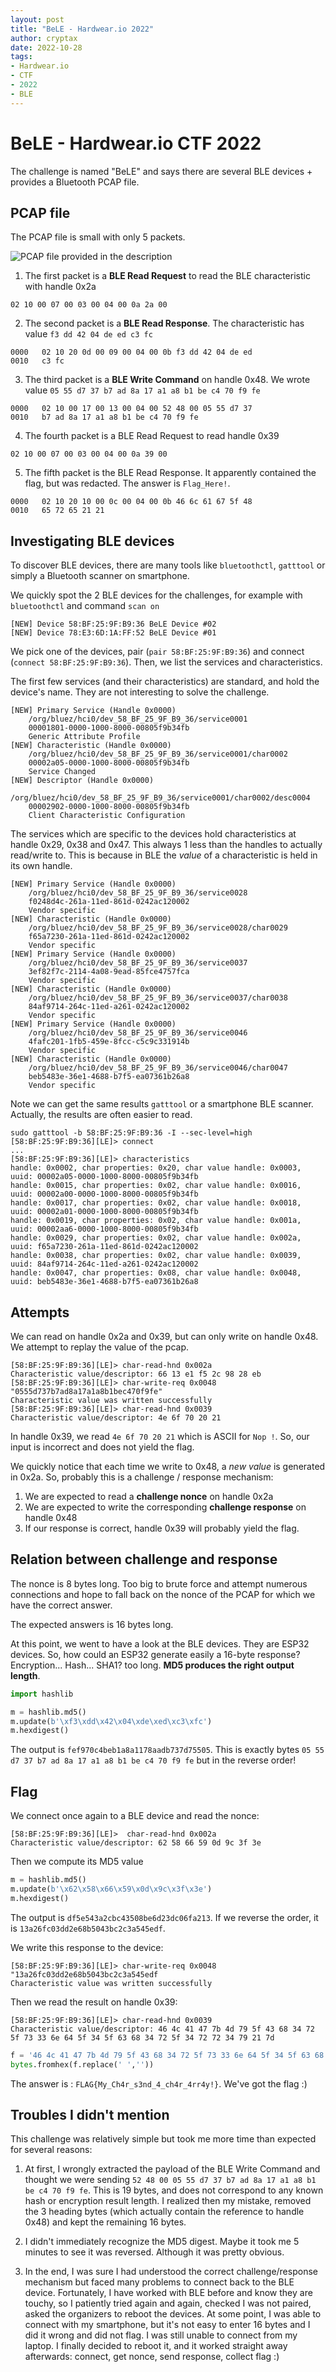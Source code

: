 ```yaml
---
layout: post
title: "BeLE - Hardwear.io 2022"
author: cryptax
date: 2022-10-28
tags:
- Hardwear.io
- CTF
- 2022
- BLE
---
```


# BeLE - Hardwear.io CTF 2022

The challenge is named "BeLE" and says there are several BLE devices + provides a Bluetooth PCAP file.

## PCAP file

The PCAP file is small with only 5 packets.

![PCAP file provided in the description](/images/bele-2022-pcap.png)

1. The first packet is a **BLE Read Request** to read the BLE characteristic with handle 0x2a

`02 10 00 07 00 03 00 04 00 0a 2a 00`

2. The second packet is a **BLE Read Response**. The characteristic has value `f3 dd 42 04 de ed c3 fc`

```
0000   02 10 20 0d 00 09 00 04 00 0b f3 dd 42 04 de ed
0010   c3 fc
```

3. The third packet is a **BLE Write Command** on handle 0x48. We wrote value `05 55 d7 37 b7 ad 8a 17 a1 a8 b1 be c4 70 f9 fe`

```
0000   02 10 00 17 00 13 00 04 00 52 48 00 05 55 d7 37
0010   b7 ad 8a 17 a1 a8 b1 be c4 70 f9 fe
```

4. The fourth packet is a BLE Read Request to read handle 0x39

`02 10 00 07 00 03 00 04 00 0a 39 00`

5. The fifth packet is the BLE Read Response. It apparently contained the flag, but was redacted. The answer is `Flag_Here!`.

```
0000   02 10 20 10 00 0c 00 04 00 0b 46 6c 61 67 5f 48
0010   65 72 65 21 21
```

## Investigating BLE devices

To discover BLE devices, there are many tools like `bluetoothctl`, `gatttool` or simply a Bluetooth scanner on smartphone.

We quickly spot the 2 BLE devices for the challenges, for example with `bluetoothctl` and command `scan on`

```
[NEW] Device 58:BF:25:9F:B9:36 BeLE Device #02
[NEW] Device 78:E3:6D:1A:FF:52 BeLE Device #01
```

We pick one of the devices, pair (`pair 58:BF:25:9F:B9:36`) and connect (`connect 58:BF:25:9F:B9:36`). Then, we list the services and characteristics.

The first few services (and their characteristics) are standard, and hold the device's name. They are not interesting to solve the challenge.

```
[NEW] Primary Service (Handle 0x0000)
	/org/bluez/hci0/dev_58_BF_25_9F_B9_36/service0001
	00001801-0000-1000-8000-00805f9b34fb
	Generic Attribute Profile
[NEW] Characteristic (Handle 0x0000)
	/org/bluez/hci0/dev_58_BF_25_9F_B9_36/service0001/char0002
	00002a05-0000-1000-8000-00805f9b34fb
	Service Changed
[NEW] Descriptor (Handle 0x0000)
	/org/bluez/hci0/dev_58_BF_25_9F_B9_36/service0001/char0002/desc0004
	00002902-0000-1000-8000-00805f9b34fb
	Client Characteristic Configuration
```    

The services which are specific to the devices hold characteristics at handle 0x29, 0x38 and 0x47.
This always 1 less than the handles to actually read/write to. This is because in BLE the *value* of a characteristic is held in its own handle.

```
[NEW] Primary Service (Handle 0x0000)
	/org/bluez/hci0/dev_58_BF_25_9F_B9_36/service0028
	f0248d4c-261a-11ed-861d-0242ac120002
	Vendor specific
[NEW] Characteristic (Handle 0x0000)
	/org/bluez/hci0/dev_58_BF_25_9F_B9_36/service0028/char0029
	f65a7230-261a-11ed-861d-0242ac120002
	Vendor specific
[NEW] Primary Service (Handle 0x0000)
	/org/bluez/hci0/dev_58_BF_25_9F_B9_36/service0037
	3ef82f7c-2114-4a08-9ead-85fce4757fca
	Vendor specific
[NEW] Characteristic (Handle 0x0000)
	/org/bluez/hci0/dev_58_BF_25_9F_B9_36/service0037/char0038
	84af9714-264c-11ed-a261-0242ac120002
	Vendor specific
[NEW] Primary Service (Handle 0x0000)
	/org/bluez/hci0/dev_58_BF_25_9F_B9_36/service0046
	4fafc201-1fb5-459e-8fcc-c5c9c331914b
	Vendor specific
[NEW] Characteristic (Handle 0x0000)
	/org/bluez/hci0/dev_58_BF_25_9F_B9_36/service0046/char0047
	beb5483e-36e1-4688-b7f5-ea07361b26a8
	Vendor specific
```

Note we can get the same results `gatttool` or a smartphone BLE scanner. Actually, the results are often easier to read.

```
sudo gatttool -b 58:BF:25:9F:B9:36 -I --sec-level=high
[58:BF:25:9F:B9:36][LE]> connect
...
[58:BF:25:9F:B9:36][LE]> characteristics
handle: 0x0002, char properties: 0x20, char value handle: 0x0003, uuid: 00002a05-0000-1000-8000-00805f9b34fb
handle: 0x0015, char properties: 0x02, char value handle: 0x0016, uuid: 00002a00-0000-1000-8000-00805f9b34fb
handle: 0x0017, char properties: 0x02, char value handle: 0x0018, uuid: 00002a01-0000-1000-8000-00805f9b34fb
handle: 0x0019, char properties: 0x02, char value handle: 0x001a, uuid: 00002aa6-0000-1000-8000-00805f9b34fb
handle: 0x0029, char properties: 0x02, char value handle: 0x002a, uuid: f65a7230-261a-11ed-861d-0242ac120002
handle: 0x0038, char properties: 0x02, char value handle: 0x0039, uuid: 84af9714-264c-11ed-a261-0242ac120002
handle: 0x0047, char properties: 0x08, char value handle: 0x0048, uuid: beb5483e-36e1-4688-b7f5-ea07361b26a8
```

## Attempts

We can read on handle 0x2a and 0x39, but can only write on handle 0x48. We attempt to replay the value of the pcap.

```
[58:BF:25:9F:B9:36][LE]> char-read-hnd 0x002a
Characteristic value/descriptor: 66 13 e1 f5 2c 98 28 eb 
[58:BF:25:9F:B9:36][LE]> char-write-req 0x0048 "0555d737b7ad8a17a1a8b1bec470f9fe"
Characteristic value was written successfully
[58:BF:25:9F:B9:36][LE]> char-read-hnd 0x0039
Characteristic value/descriptor: 4e 6f 70 20 21 
```

In handle 0x39, we read `4e 6f 70 20 21` which is ASCII for `Nop !`. So, our input is incorrect and does not yield the flag.

We quickly notice that each time we write to 0x48, a *new value* is generated in 0x2a.
So, probably this is a challenge / response mechanism:

1. We are expected to read a **challenge nonce** on handle 0x2a
2. We are expected to write the corresponding **challenge response** on handle 0x48
3. If our response is correct, handle 0x39 will probably yield the flag.

## Relation between challenge and response

The nonce is 8 bytes long. Too big to brute force and attempt numerous connections and hope to fall back on the nonce of the PCAP for which we have the correct answer.

The expected answers is 16 bytes long.

At this point, we went to have a look at the BLE devices. They are ESP32 devices.
So, how could an ESP32 generate easily a 16-byte response? Encryption... Hash... SHA1? too long. **MD5 produces the right output length**.

```python
import hashlib

m = hashlib.md5()
m.update(b'\xf3\xdd\x42\x04\xde\xed\xc3\xfc')
m.hexdigest()
```

The output is `fef970c4beb1a8a1178aadb737d75505`.
This is exactly bytes `05 55 d7 37 b7 ad 8a 17 a1 a8 b1 be c4 70 f9 fe` but in the reverse order!

## Flag

We connect once again to a BLE device and read the nonce:

```
[58:BF:25:9F:B9:36][LE]>  char-read-hnd 0x002a
Characteristic value/descriptor: 62 58 66 59 0d 9c 3f 3e
```

Then we compute its MD5 value

```python
m = hashlib.md5()
m.update(b'\x62\x58\x66\x59\x0d\x9c\x3f\x3e')
m.hexdigest()
```

The output is `df5e543a2cbc43508be6d23dc06fa213`. If we reverse the order, it is `13a26fc03dd2e68b5043bc2c3a545edf`.

We write this response to the device:

```
[58:BF:25:9F:B9:36][LE]> char-write-req 0x0048 "13a26fc03dd2e68b5043bc2c3a545edf
Characteristic value was written successfully
```

Then we read the result on handle 0x39:

```
[58:BF:25:9F:B9:36][LE]> char-read-hnd 0x0039
Characteristic value/descriptor: 46 4c 41 47 7b 4d 79 5f 43 68 34 72 5f 73 33 6e 64 5f 34 5f 63 68 34 72 5f 34 72 72 34 79 21 7d
```

```python
f = '46 4c 41 47 7b 4d 79 5f 43 68 34 72 5f 73 33 6e 64 5f 34 5f 63 68 34 72 5f 34 72 72 34 79 21 7d'
bytes.fromhex(f.replace(' ',''))
```

The answer is : `FLAG{My_Ch4r_s3nd_4_ch4r_4rr4y!}`. We've got the flag :)

## Troubles I didn't mention

This challenge was relatively simple but took me more time than expected for several reasons:

1. At first, I wrongly extracted the payload of the BLE Write Command and thought we were sending `52 48 00 05 55 d7 37
b7 ad 8a 17 a1 a8 b1 be c4 70 f9 fe`. This is 19 bytes, and does not correspond to any known hash or encryption result length. I realized then my mistake, removed the 3 heading bytes (which actually contain the reference to handle 0x48) and kept the remaining 16 bytes. 

2. I didn't immediately recognize the MD5 digest. Maybe it took me 5 minutes to see it was reversed. Although it was pretty obvious.

3. In the end, I was sure I had understood the correct challenge/response mechanism but faced many problems to connect back to the BLE device. Fortunately, I have worked with BLE before and know they are touchy, so I patiently tried again and again, checked I was not paired, asked the organizers to reboot the devices. At some point, I was able to connect with my smartphone, but it's not easy to enter 16 bytes and I did it wrong and did not flag. I was still unable to connect from my laptop. I finally decided to reboot it, and it worked straight away afterwards: connect, get nonce, send response, collect flag :)
